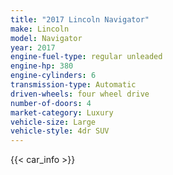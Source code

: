 ```yaml
---
title: "2017 Lincoln Navigator"
make: Lincoln
model: Navigator
year: 2017
engine-fuel-type: regular unleaded
engine-hp: 380
engine-cylinders: 6
transmission-type: Automatic
driven-wheels: four wheel drive
number-of-doors: 4
market-category: Luxury
vehicle-size: Large
vehicle-style: 4dr SUV
---
```


{{< car_info >}}
